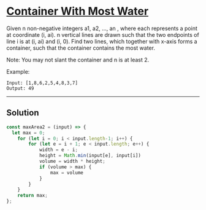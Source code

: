 # [Container With Most Water](https://leetcode.com/problems/container-with-most-water/)

Given n non-negative integers a1, a2, ..., an , where each represents a point at coordinate (i, ai). n vertical lines are drawn such that the two endpoints of line i is at (i, ai) and (i, 0). Find two lines, which together with x-axis forms a container, such that the container contains the most water.

Note: You may not slant the container and n is at least 2.

Example:
```
Input: [1,8,6,2,5,4,8,3,7]
Output: 49
```

-----------------------------------
## Solution
```js
const maxArea2 = (input) => {
  let max = 0;
    for (let i = 0; i < input.length-1; i++) {
        for (let e = i + 1; e < input.length; e++) {
            width = e - i;
            height = Math.min(input[e], input[i])
            volume = width * height;
            if (volume > max) {
                max = volume
            }
        }
    }
    return max;
};
```